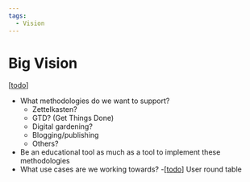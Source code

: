 ```yaml
---
tags:
  - Vision
---
```


# Big Vision

[[todo]]

- What methodologies do we want to support?
  - Zettelkasten?
  - GTD? (Get Things Done)
  - Digital gardening?
  - Blogging/publishing
  - Others?
- Be an educational tool as much as a tool to implement these methodologies
- What use cases are we working towards? -[[todo]] User round table

[//begin]: # "Autogenerated link references for markdown compatibility"
[todo]: dev/todo.md "Todo"
[//end]: # "Autogenerated link references"
